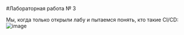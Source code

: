 #Лабораторная работа № 3

Мы, когда только открыли лабу и пытаемся понять, кто такие CI/CD:
![image](https://github.com/user-attachments/assets/eb5500fe-d5f9-4847-a300-27ea27a2cf1a)



